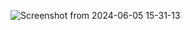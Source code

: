 ![Screenshot from 2024-06-05 15-31-13](https://github.com/sukhlotey/newsworld/assets/82471879/f80ce839-32e2-4ccd-a2bb-6a5be1d7151c)
